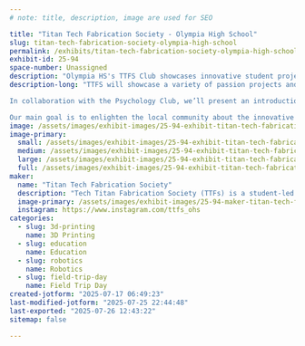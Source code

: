 ```yaml
---
# note: title, description, image are used for SEO

title: "Titan Tech Fabrication Society - Olympia High School"
slug: titan-tech-fabrication-society-olympia-high-school
permalink: /exhibits/titan-tech-fabrication-society-olympia-high-school/
exhibit-id: 25-94
space-number: Unassigned
description: "Olympia HS's TTFS Club showcases innovative student projects, including 3D printing and modeling!"
description-long: "TTFS will showcase a variety of passion projects and commissions, including robots and 3D models. A slideshow featuring 3D renders and other projects not on physical display will also be running throughout the event. Additionally, we’ll have a hands-on fidget toy station and a small shop offering other fidget toys, display figures, and simple mechanical systems.

In collaboration with the Psychology Club, we’ll present an introduction to psychology through the famous Rorschach inkblot test. Visitors will have the chance to interpret student-created, 3D-printed inkblots and submit their own responses.

Our main goal is to enlighten the local community about the innovative and creative work happening at Olympia High School."
image: /assets/images/exhibit-images/25-94-exhibit-titan-tech-fabrication-society-olympia-high-school-screenshot-20250717-064036-docs-large.jpg
image-primary: 
  small: /assets/images/exhibit-images/25-94-exhibit-titan-tech-fabrication-society-olympia-high-school-screenshot-20250717-064036-docs-small.jpg
  medium: /assets/images/exhibit-images/25-94-exhibit-titan-tech-fabrication-society-olympia-high-school-screenshot-20250717-064036-docs-medium.jpg
  large: /assets/images/exhibit-images/25-94-exhibit-titan-tech-fabrication-society-olympia-high-school-screenshot-20250717-064036-docs-large.jpg
  full: /assets/images/exhibit-images/25-94-exhibit-titan-tech-fabrication-society-olympia-high-school-screenshot-20250717-064036-docs-full.jpg
maker: 
  name: "Titan Tech Fabrication Society"
  description: "Tech Titan Fabrication Society (TTFs) is a student-led club at Olympia High School dedicated to turning ideas into reality. We take on passion projects and custom requests from across campus, working with 3D modeling, printing, robotics, and more. Our mission is to bring creativity and innovation to life at Olympia!"
  image-primary: /assets/images/exhibit-images/25-94-maker-titan-tech-fabrication-society-olympia-high-school-screenshot-20250717-063327-instagram-medium.jpg
  instagram: https://www.instagram.com/ttfs_ohs
categories: 
  - slug: 3d-printing
    name: 3D Printing
  - slug: education
    name: Education
  - slug: robotics
    name: Robotics
  - slug: field-trip-day
    name: Field Trip Day
created-jotform: "2025-07-17 06:49:23"
last-modified-jotform: "2025-07-25 22:44:48"
last-exported: "2025-07-26 12:43:22"
sitemap: false

---
```


